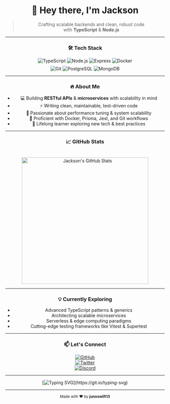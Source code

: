 <div align="center">

# 👋 Hey there, I'm Jackson

> Crafting scalable backends and clean, robust code  
> with **TypeScript** & **Node.js**

---

### 🛠 Tech Stack

<div>
  <img src="https://img.shields.io/badge/TypeScript-3178C6?style=for-the-badge&logo=typescript&logoColor=white" alt="TypeScript" />
  <img src="https://img.shields.io/badge/Node.js-339933?style=for-the-badge&logo=node.js&logoColor=white" alt="Node.js" />
  <img src="https://img.shields.io/badge/Express.js-000000?style=for-the-badge&logo=express&logoColor=white" alt="Express" />
  <img src="https://img.shields.io/badge/Docker-2496ED?style=for-the-badge&logo=docker&logoColor=white" alt="Docker" />
</div>

<div style="margin-top: 8px;">
  <img src="https://img.shields.io/badge/Git-F05032?style=for-the-badge&logo=git&logoColor=white" alt="Git" />
  <img src="https://img.shields.io/badge/PostgreSQL-316192?style=for-the-badge&logo=postgresql&logoColor=white" alt="PostgreSQL" />
  <img src="https://img.shields.io/badge/MongoDB-47A248?style=for-the-badge&logo=mongodb&logoColor=white" alt="MongoDB" />
</div>

---

### 🔥 About Me

- 💻 Building **RESTful APIs** & **microservices** with scalability in mind  
- ⚡ Writing clean, maintainable, test-driven code  
- 🚀 Passionate about performance tuning & system scalability  
- 🔧 Proficient with Docker, Prisma, Jest, and Git workflows  
- 🎯 Lifelong learner exploring new tech & best practices  

---

### 📈 GitHub Stats

<br />
<img src="https://github-readme-stats.vercel.app/api?username=junoswift13&show_icons=true&theme=radical" alt="Jackson's GitHub Stats" width="400" />

---

### 💡 Currently Exploring

- Advanced TypeScript patterns & generics  
- Architecting scalable microservices  
- Serverless & edge computing paradigms  
- Cutting-edge testing frameworks like Vitest & Supertest  

---

### 📫 Let's Connect

[![GitHub](https://img.shields.io/badge/GitHub-181717?style=for-the-badge&logo=github&logoColor=white)](https://github.com/junoswift13)  
[![Twitter](https://img.shields.io/badge/Twitter-1DA1F2?style=for-the-badge&logo=twitter&logoColor=white)](https://twitter.com/jbhale12)  
[![Discord](https://img.shields.io/badge/Discord-5865F2?style=for-the-badge&logo=discord&logoColor=white)](https://discord.com/users/1219427867990036490)

---

<div>

[![Typing SVG](https://readme-typing-svg.demolab.com?font=Fira+Code&weight=600&size=28&duration=3000&pause=700&color=61dafb&background=0D1117&center=true&vCenter=true&width=520&height=60&lines=Code.+Collaborate.+Create.;TypeScript+Enthusiast.;Node.js+Developer.;Clean+Code+Advocate.)](https://git.io/typing-svg)

</div>

---

<p>  
  <sub>Made with ❤️ by <strong>junoswift13</strong></sub>  
</p>

</div>
